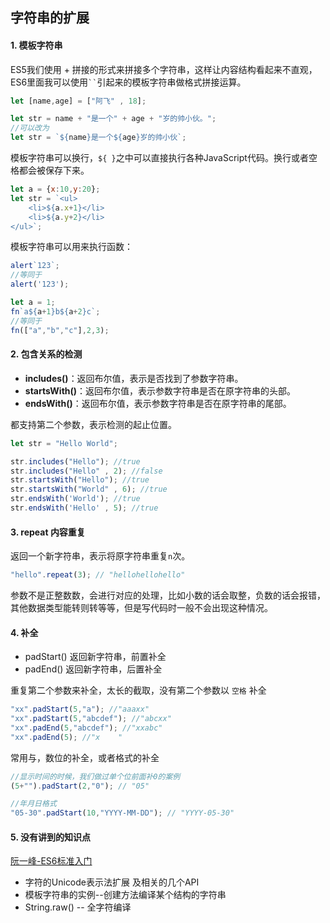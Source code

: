 ## 字符串的扩展

#### 1. 模板字符串

ES5我们使用 + 拼接的形式来拼接多个字符串，这样让内容结构看起来不直观，ES6里面我可以使用` `` `引起来的模板字符串做格式拼接运算。

```js
let [name,age] = ["阿飞" , 18];

let str = name + "是一个" + age + "岁的帅小伙。";
//可以改为
let str = `${name}是一个${age}岁的帅小伙`;
```

模板字符串可以换行，`${ }`之中可以直接执行各种JavaScript代码。换行或者空格都会被保存下来。

```js
let a = {x:10,y:20};
let str = `<ul>
	<li>${a.x+1}</li>
	<li>${a.y+2}</li>
</ul>`;
```

模板字符串可以用来执行函数：

```js
alert`123`; 
//等同于
alert('123');

let a = 1;
fn`a${a+1}b${a+2}c`;
//等同于
fn(["a","b","c"],2,3);
```

#### 2. 包含关系的检测

- **includes()**：返回布尔值，表示是否找到了参数字符串。
- **startsWith()**：返回布尔值，表示参数字符串是否在原字符串的头部。
- **endsWith()**：返回布尔值，表示参数字符串是否在原字符串的尾部。

都支持第二个参数，表示检测的起止位置。

```js
let str = "Hello World";

str.includes("Hello"); //true
str.includes("Hello" , 2); //false
str.startsWith("Hello"); //true
str.startsWith("World" , 6); //true
str.endsWith('World'); //true
str.endsWith('Hello' , 5); //true
```

#### 3. repeat 内容重复

返回一个新字符串，表示将原字符串重复`n`次。

```js
"hello".repeat(3); // "hellohellohello"
```

参数不是正整数数，会进行对应的处理，比如小数的话会取整，负数的话会报错，其他数据类型能转则转等等，但是写代码时一般不会出现这种情况。

#### 4. 补全

- padStart()  返回新字符串，前置补全
- padEnd()   返回新字符串，后置补全

重复第二个参数来补全，太长的截取，没有第二个参数以 `空格` 补全

```js
"xx".padStart(5,"a"); //"aaaxx"
"xx".padStart(5,"abcdef"); //"abcxx"
"xx".padEnd(5,"abcdef"); //"xxabc"
"xx".padEnd(5); //"x    "
```

常用与，数位的补全，或者格式的补全

```js
//显示时间的时候，我们做过单个位前面补0的案例
(5+"").padStart(2,"0"); // "05"

//年月日格式
"05-30".padStart(10,"YYYY-MM-DD"); // "YYYY-05-30"
```

#### 5. 没有讲到的知识点

[阮一峰-ES6标准入门](http://es6.ruanyifeng.com/#docs/string)

- 字符的Unicode表示法扩展 及相关的几个API
- 模板字符串的实例--创建方法编译某个结构的字符串
- String.raw() -- 全字符编译